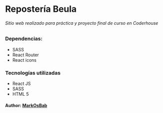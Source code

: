 # Repostería Beula
###### Sitio web realizado para práctica y proyecto final de curso en Coderhouse
### Dependencias: 
- SASS
- React Router
- React icons

### Tecnologías utilizadas

- React JS
- SASS
- HTML 5

#### Author: [MarkOsBab](https://www.linkedin.com/in/markosbab)